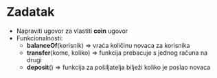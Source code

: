 # Zadatak

- Napraviti ugovor za vlastiti **coin** ugovor
- Funkcionalnosti:
  - **balanceOf**(korisnik) => vraća količinu novaca za korisnika
  - **transfer**(kome, koliko) => funkcija prebacuje s jednog računa na drugi
  - **deposit**() => funkcija za pošiljatelja bilježi koliko je poslao novaca





